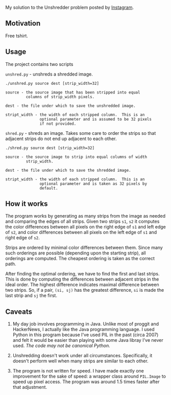 My solution to the Unshredder problem posted by [Instagram][1].

Motivation
----------

Free tshirt.

Usage
-----

The project contains two scripts

`unshred.py` - unshreds a shredded image.

    ./unshred.py source dest [strip_width=32]

    source - the source image that has been stripped into equal
             columns of strip_width pixels.
    
    dest - the file under which to save the unshredded image.
    
    stript_width - the width of each stripped column.  This is an
                   optional parameter and is assumed to be 32 pixels
                   if not provided.

`shred.py` - shreds an image.  Takes some care to order the strips so
             that adjacent strips do not end up adjacent to each
             other.

    ./shred.py source dest [strip_width=32]
    
    source - the source image to strip into equal columns of width
             strip_width.
    
    dest - the file under which to save the shredded image.
    
    stript_width - the width of each stripped column.  This is an
                   optional parameter and is taken as 32 pixels by
                   default.

How it works
------------

The program works by generating as many strips from the image as
needed and comparing the edges of all strips.  Given two strips `s1`,
`s2` it computes the color differences between all pixels on the right
edge of `s1` and left edge of `s2`, and color differences between all
pixels on the left edge of `s1` and right edge of `s2`.

Strips are ordered by minimal color differences between them.  Since
many such orderings are possible (depending upon the starting strip),
all orderings are computed.  The cheapest ordering is taken as the
correct path.

After finding the optimal ordering, we have to find the first and last
strips.  This is done by computing the differences between adjacent
strips in the ideal order.  The highest difference indicates maximal
difference between two strips.  So, if a pair, `(si, sj)` has the
greatest difference, `si` is made the last strip and `sj` the first.

Caveats
-------

1. My day job involves programming in Java.  Unlike most of proggit and
   HackerNews, I actually like the Java programming language.  I used
   Python in this program because I've used PIL in the past (circa 2007)
   and felt it would be easier than playing with some Java libray I've
   never used.  _The code may not be canonical Python._

2. Unshredding doesn't work under all circumstances.  Specifically, it
   doesn't perform well when many strips are similar to each other.

3. The program is not written for speed.  I have made exactly one
   improvement for the sake of speed: a wrapper class around
   `PIL.Image` to speed up pixel access.  The program was around 1.5
   times faster after that adjustment.

[1]: http://instagram-engineering.tumblr.com/post/12651721845/instagram-engineering-challenge-the-unshredder
